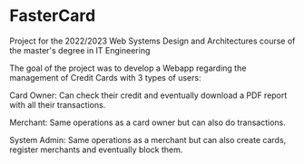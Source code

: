 # FasterCard
Project for the 2022/2023 Web Systems Design and Architectures course of the master's degree in IT Engineering

The goal of the project was to develop a Webapp regarding the management of Credit Cards with 3 types of users:

Card Owner: Can check their credit and eventually download a PDF report with all their transactions.

Merchant: Same operations as a card owner but can also do transactions.

System Admin: Same operations as a merchant but can also create cards, register merchants and eventually block them.
